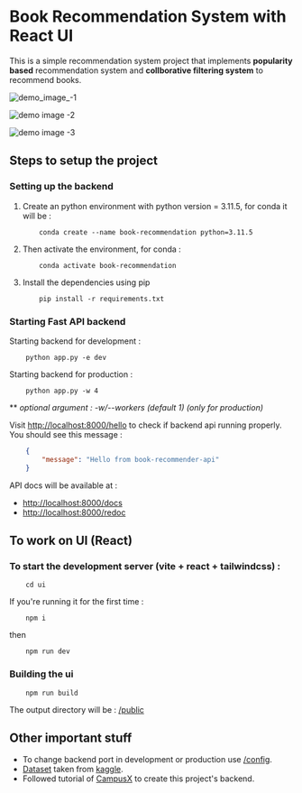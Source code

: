 # Book Recommendation System with React UI
This is a simple recommendation system project that implements **popularity based** recommendation system and **collborative filtering system** to recommend books.

![demo_image_-1](https://github.com/Devzard/book-recommendation-system/assets/52529195/f16a5979-d288-4223-a8ca-79328e4510fd)

![demo image -2](https://github.com/Devzard/book-recommendation-system/assets/52529195/e9225345-d569-4e1f-9279-4df512e03a02)

![demo image -3](https://github.com/Devzard/book-recommendation-system/assets/52529195/d55248c0-c630-4420-881c-d03ac582d876)

## Steps to setup the project

### Setting up the backend
1. Create an python environment with python version = 3.11.5, for conda it will be :
    ```
        conda create --name book-recommendation python=3.11.5
    ```

2. Then activate the environment, for conda :
    ```
        conda activate book-recommendation
    ```

3. Install the dependencies using pip 
    ```
        pip install -r requirements.txt
    ```

### Starting Fast API backend
Starting backend for development :
```
    python app.py -e dev 
```
Starting backend for production :
```
    python app.py -w 4
```
** *optional argument : -w/--workers (default 1) (only for production)*

Visit [http://localhost:8000/hello](http://localhost:8000/hello) to check if backend api running properly. You should see this message :
```json
    {
        "message": "Hello from book-recommender-api"
    }
```
API docs will be available at :
- [http://localhost:8000/docs](http://localhost:8000/docs)
- [http://localhost:8000/redoc](http://localhost:8000/redoc)

## To work on UI (React)
### To start the development server (vite + react + tailwindcss) :
```
    cd ui
```
If you're running it for the first time :
```
    npm i
```
then
```
    npm run dev
```
### Building the ui
```
    npm run build 
```
The output directory will be : [/public](public)

## Other important stuff
- To change backend port in development or production use [/config](config).
- [Dataset](data) taken from [kaggle](https://www.kaggle.com/datasets/arashnic/book-recommendation-dataset).
- Followed tutorial of [CampusX](https://www.youtube.com/watch?v=1YoD0fg3_EM&t=2437s) to create this project's backend.
